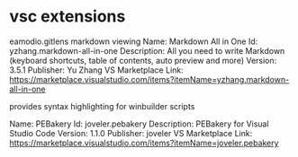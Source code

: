 # vsc extensions

eamodio.gitlens
markdown viewing
Name: Markdown All in One
Id: yzhang.markdown-all-in-one
Description: All you need to write Markdown (keyboard shortcuts, table of contents, auto preview and more)
Version: 3.5.1
Publisher: Yu Zhang
VS Marketplace Link: https://marketplace.visualstudio.com/items?itemName=yzhang.markdown-all-in-one


provides syntax highlighting for winbuilder scripts

Name: PEBakery
Id: joveler.pebakery
Description: PEBakery for Visual Studio Code
Version: 1.1.0
Publisher: joveler
VS Marketplace Link: https://marketplace.visualstudio.com/items?itemName=joveler.pebakery


